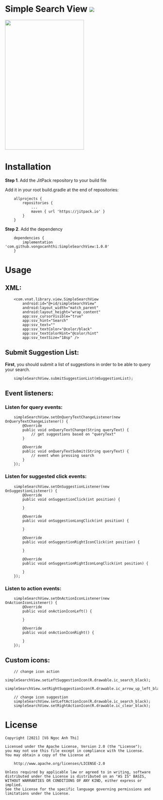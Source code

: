 # Simple Search View [![](https://jitpack.io/v/vongocanhthi/SimpleSearchView.svg)](https://jitpack.io/#vongocanhthi/SimpleSearchView)

<img src="https://i.imgur.com/sPDiXWM.gif" width="260" height="426" />

# Installation
**Step 1**. Add the JitPack repository to your build file

Add it in your root build.gradle at the end of repositories:

        allprojects {
        	repositories {
        		...
        		maven { url 'https://jitpack.io' }
        	}
        }
  
**Step 2**. Add the dependency

        dependencies {
        	implementation 'com.github.vongocanhthi:SimpleSearchView:1.0.0'
        }

# Usage
## XML:

        <com.vnat.library.view.SimpleSearchView
            android:id="@+id/simpleSearchView"
            android:layout_width="match_parent"
            android:layout_height="wrap_content"
            app:ssv_cursorVisible="true"
            app:ssv_hint="Search"
            app:ssv_text=""
            app:ssv_textColor="@color/black"
            app:ssv_textColorHint="@color/hint"
            app:ssv_textSize="18sp" />
            
## Submit Suggestion List:
**First**, you should submit a list of suggestions in order to be able to query your search.

        simpleSearchView.submitSuggestionList(mSuggestionList);
       
## Event listeners:
### Listen for query events:

        simpleSearchView.setOnQueryTextChangeListener(new OnQueryTextChangeListener() {
            @Override
            public void onQueryTextChange(String queryText) {
                // get suggestions based on "queryText"
            }

            @Override
            public void onQueryTextSubmit(String queryText) {
                // event when pressing search
            }
        });
        
### Listen for suggested click events:
        
        simpleSearchView.setOnSuggestionListener(new OnSuggestionListener() {
            @Override
            public void onSuggestionClick(int position) {

            }

            @Override
            public void onSuggestionLongClick(int position) {

            }

            @Override
            public void onSuggestionRightIconClick(int position) {

            }

            @Override
            public void onSuggestionRightIconLongClick(int position) {

            }
        });
        
### Listen to action events:

        simpleSearchView.setOnActionIconListener(new OnActionIconListener() {
            @Override
            public void onActionIconLeft() {

            }

            @Override
            public void onActionIconRight() {

            }
        });

## Custom icons:

        // change icon action
        simpleSearchView.setLeftSuggestionIcon(R.drawable.ic_search_black);
        simpleSearchView.setRightSuggestionIcon(R.drawable.ic_arrow_up_left_black);

        // change icon suggestion
        simpleSearchView.setLeftActionIcon(R.drawable.ic_search_black);
        simpleSearchView.setRightActionIcon(R.drawable.ic_clear_black);
      
     
# License
    Copyright [2021] [Võ Ngọc Anh Thi]

	Licensed under the Apache License, Version 2.0 (the "License");
	you may not use this file except in compliance with the License.
	You may obtain a copy of the License at

	    http://www.apache.org/licenses/LICENSE-2.0

	Unless required by applicable law or agreed to in writing, software
	distributed under the License is distributed on an "AS IS" BASIS,
	WITHOUT WARRANTIES OR CONDITIONS OF ANY KIND, either express or implied.
	See the License for the specific language governing permissions and
	limitations under the License.
